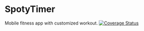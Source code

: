 # SpotyTimer
Mobile fitness app with customized workout. 
[![Coverage Status](https://coveralls.io/repos/github/Solneo/SpotyTimer/badge.svg?branch=master)](https://coveralls.io/github/Solneo/SpotyTimer?branch=master)
